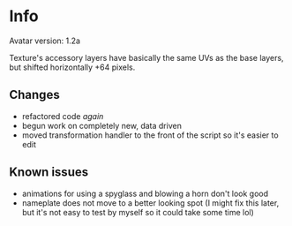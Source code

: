 # Info
Avatar version: 1.2a

Texture's accessory layers have basically the same UVs as the base layers, but shifted horizontally +64 pixels.

## Changes
* refactored code _again_
* begun work on completely new, data driven 
* moved transformation handler to the front of the script so it's easier to edit

## Known issues
* animations for using a spyglass and blowing a horn don't look good
* nameplate does not move to a better looking spot (I might fix this later, but it's not easy to test by myself so it could take some time lol)
